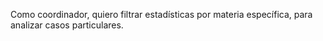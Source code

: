 Como coordinador, quiero filtrar estadísticas por materia específica, para analizar casos particulares.

